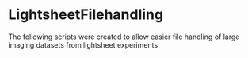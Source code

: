 # LightsheetFilehandling
The following scripts were created to allow easier file handling of large imaging datasets from lightsheet experiments
